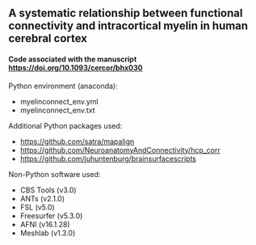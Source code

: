 ## A systematic relationship between functional connectivity and intracortical myelin in human cerebral cortex
#### Code associated with the manuscript https://doi.org/10.1093/cercor/bhx030

Python environment (anaconda):
* myelinconnect_env.yml
* myelinconnect_env.txt

Additional Python packages used:
* https://github.com/satra/mapalign
* https://github.com/NeuroanatomyAndConnectivity/hcp_corr
* https://github.com/juhuntenburg/brainsurfacescripts

Non-Python software used:
* CBS Tools (v3.0)
* ANTs (v2.1.0)
* FSL (v5.0)
* Freesurfer (v5.3.0)
* AFNI (v16.1.28)
* Meshlab (v1.3.0)

